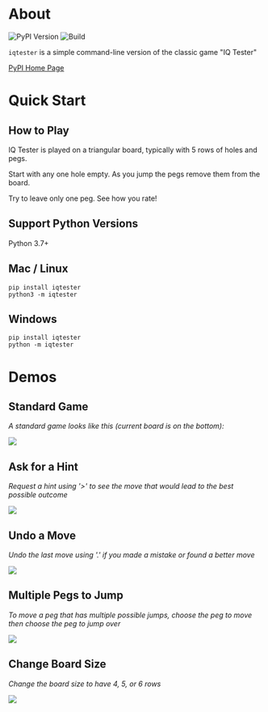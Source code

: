 # About
<!-- UPDATE VERSION IN BADGE MANUALLY -->
![PyPI Version](https://img.shields.io/badge/pypi-v0.2.1-orange)
![Build](https://img.shields.io/github/workflow/status/andrewt110216/iq-tester-game/Tests?style=plastic)

`iqtester` is a simple command-line version of the classic game "IQ Tester"

[PyPI Home Page](https://pypi.org/project/iqtester/)

# Quick Start

## How to Play

IQ Tester is played on a triangular board, typically with 5 rows of holes and pegs.

Start with any one hole empty. As you jump the pegs remove them from the board.

Try to leave only one peg. See how you rate!

## Support Python Versions

Python 3.7+

## Mac / Linux
```
pip install iqtester
python3 -m iqtester
```

## Windows
```
pip install iqtester
python -m iqtester
```

# Demos

## Standard Game

*A standard game looks like this (current board is on the bottom):*

<img src="demo-gifs/play.gif">

<br>

## Ask for a Hint

*Request a hint using '>' to see the move that would lead to the best possible outcome*

<img src="demo-gifs/hint.gif">

<br>


## Undo a Move

*Undo the last move using '.' if you made a mistake or found a better move*

<img src="demo-gifs/back.gif">

<br>

## Multiple Pegs to Jump

*To move a peg that has multiple possible jumps, choose the peg to move then choose the peg to jump over*

<img src="demo-gifs/multiple-jumps.gif">

<br>

## Change Board Size

*Change the board size to have 4, 5, or 6 rows*

<img src="demo-gifs/increase-size.gif">

<br>
